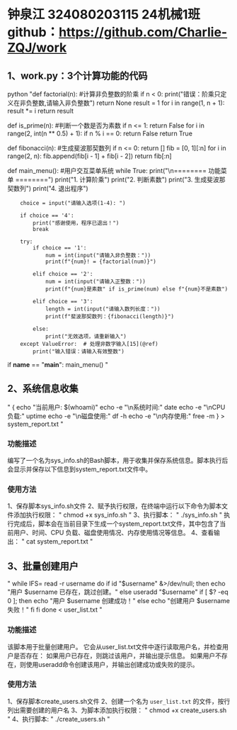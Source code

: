 # 钟泉江 324080203115 24机械1班 github：https://github.com/Charlie-ZQJ/work
## 1、work.py：3个计算功能的代码
python
"def factorial(n):
#计算非负整数的阶乘
    if n < 0:
        print("错误：阶乘只定义在非负整数,请输入非负整数")
        return None
    result = 1
    for i in range(1, n + 1):
        result *= i
    return result


def is_prime(n):
#判断一个数是否为素数
    if n <= 1:
        return False
    for i in range(2, int(n ** 0.5) + 1):
        if n % i == 0:
            return False
    return True


def fibonacci(n):
#生成斐波那契数列
    if n <= 0:
        return []
    fib = [0, 1][:n]
    for i in range(2, n):
        fib.append(fib[i - 1] + fib[i - 2])
    return fib[:n]


def main_menu():
#用户交互菜单系统
    while True:
        print("\n======== 功能菜单 ========")
        print("1. 计算阶乘")
        print("2. 判断素数")
        print("3. 生成斐波那契数列")
        print("4. 退出程序")

        choice = input("请输入选项(1-4): ")

        if choice == '4':
            print("感谢使用，程序已退出！")
            break

        try:
            if choice == '1':
                num = int(input("请输入非负整数："))
                print(f"{num}! = {factorial(num)}")

            elif choice == '2':
                num = int(input("请输入正整数："))
                print(f"{num}是素数" if is_prime(num) else f"{num}不是素数")

            elif choice == '3':
                length = int(input("请输入数列长度："))
                print(f"斐波那契数列：{fibonacci(length)}")

            else:
                print("无效选项，请重新输入")
        except ValueError:  # 处理非数字输入[15](@ref)
            print("输入错误：请输入有效整数")


if __name__ == "__main__":
    main_menu()
    "
## 2、系统信息收集
"
{
    echo "当前用户: $(whoami)"
    echo -e "\n系统时间:" 
    date
    echo -e "\nCPU负载:" 
    uptime
    echo -e "\n磁盘使用:" 
    df -h
    echo -e "\n内存使用:" 
    free -m
} > system_report.txt
"

### 功能描述
编写了一个名为sys_info.sh的Bash脚本，用于收集并保存系统信息。脚本执行后会显示并保存以下信息到system_report.txt文件中。
### 使用方法
1、保存脚本sys_info.sh文件
2、赋予执行权限，在终端中运行以下命令为脚本文件添加执行权限：
"
chmod +x sys_info.sh
"
3、执行脚本：
"
./sys_info.sh
"
执行完成后，脚本会在当前目录下生成一个system_report.txt文件，其中包含了当前用户、时间、CPU 负载、磁盘使用情况、内存使用情况等信息。
4、查看输出：
"
cat system_report.txt
"


## 3、批量创建用户
"
while IFS= read -r username
do
    if id "$username" &>/dev/null; then
        echo "用户 $username 已存在，跳过创建。"
    else
        useradd "$username"
        if [ $? -eq 0 ]; then
            echo "用户 $username 创建成功！"
        else
            echo "创建用户 $username 失败！"
        fi
    fi
done < user_list.txt
"

### 功能描述
该脚本用于批量创建用户。
它会从user_list.txt文件中逐行读取用户名，并检查用户是否存在：
如果用户已存在，则跳过该用户，并输出提示信息。
如果用户不存在，则使用useradd命令创建该用户，并输出创建成功或失败的提示。
### 使用方法
1、保存脚本create_users.sh文件
2、创建一个名为 `user_list.txt` 的文件，按行列出需要创建的用户名
3、为脚本添加执行权限：
"
chmod +x create_users.sh
"
4、执行脚本:
"
./create_users.sh
"

